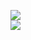 [![](https://img.shields.io/badge/Made%20With-Github%20Spray-lightgrey.svg?style=for-the-badge&logo=github)](https://github.com/Annihil/github-spray#165)  
[![](https://i.imgur.com/2DrTn0Z.gif)](https://github.com/Annihil/github-spray)